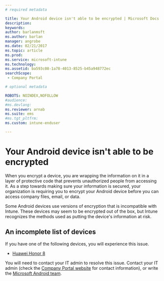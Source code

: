 ```yaml
---
# required metadata

title: Your Android device isn't able to be encrypted | Microsoft Docs
description:
keywords:
author: barlanmsft
ms.author: barlan
manager: angrobe
ms.date: 02/21/2017
ms.topic: article
ms.prod:
ms.service: microsoft-intune
ms.technology:
ms.assetid: ba593c08-1a78-4013-8525-b45a948772ecsearchScope: - Company Portal

# optional metadata

ROBOTS: NOINDEX,NOFOLLOW
#audience:
#ms.devlang:
ms.reviewer: arnab
ms.suite: ems
#ms.tgt_pltfrm:
ms.custom: intune-enduser

---
```



# Your Android device isn't able to be encrypted

When you encrypt a device, you are wrapping the information on it in a layer of protective code that prevents unauthorized people from accessing it. As a step towards making sure your information is secured, your organization is requiring you to encrypt your Android device before you can access company files, email, or data.

Some Android devices use versions of encryption that is incompatible with Intune. These devices may seem to be encrypted out of the box, but Intune recognizes the methods used as putting the device's information at risk.

## An incomplete list of devices

If you have one of the following devices, you will experience this issue.

- [Huawei Honor 8](https://store.hihonor.com/us/honor-8)

You will need to contact your IT admin to resolve this issue. Contact your IT admin (check the [Company Portal website](http://portal.manage.microsoft.com) for contact information), or write the [Microsoft Android team](mailto:wintunedroidfbk@microsoft.com).
